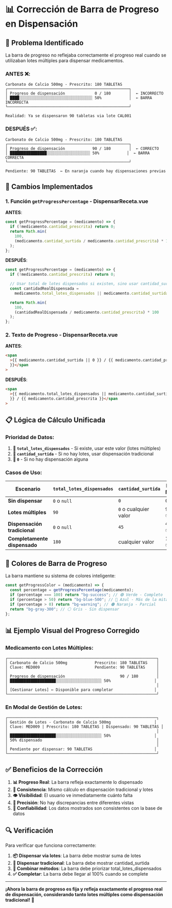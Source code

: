 # 📊 Corrección de Barra de Progreso en Dispensación

## 🎯 Problema Identificado

La barra de progreso no reflejaba correctamente el progreso real cuando se utilizaban lotes múltiples para dispensar medicamentos.

### **ANTES** ❌:

```
Carbonato de Calcio 500mg - Prescrito: 180 TABLETAS
┌─────────────────────────────────────────────────────┐
│ Progreso de dispensación             0 / 180        │  ← INCORRECTO
│ ████░░░░░░░░░░░░░░░░░░░░░░░░░░░░░░░░ 50%            │  ← BARRA INCORRECTA
└─────────────────────────────────────────────────────┘

Realidad: Ya se dispensaron 90 tabletas via lote CAL001
```

### **DESPUÉS** ✅:

```
Carbonato de Calcio 500mg - Prescrito: 180 TABLETAS
┌─────────────────────────────────────────────────────┐
│ Progreso de dispensación            90 / 180        │  ← CORRECTO
│ ████████████████░░░░░░░░░░░░░░░░░░░ 50%            │  ← BARRA CORRECTA
└─────────────────────────────────────────────────────┘

Pendiente: 90 TABLETAS  ← En naranja cuando hay dispensaciones previas
```

## 🔧 Cambios Implementados

### **1. Función `getProgressPercentage` - DispensarReceta.vue**

**ANTES**:

```javascript
const getProgressPercentage = (medicamento) => {
  if (!medicamento.cantidad_prescrita) return 0;
  return Math.min(
    100,
    (medicamento.cantidad_surtida / medicamento.cantidad_prescrita) * 100
  );
};
```

**DESPUÉS**:

```javascript
const getProgressPercentage = (medicamento) => {
  if (!medicamento.cantidad_prescrita) return 0;

  // Usar total de lotes dispensados si existen, sino usar cantidad_surtida tradicional
  const cantidadRealDispensada =
    medicamento.total_lotes_dispensados || medicamento.cantidad_surtida || 0;

  return Math.min(
    100,
    (cantidadRealDispensada / medicamento.cantidad_prescrita) * 100
  );
};
```

### **2. Texto de Progreso - DispensarReceta.vue**

**ANTES**:

```html
<span
  >{{ medicamento.cantidad_surtida || 0 }} / {{ medicamento.cantidad_prescrita
  }}</span
>
```

**DESPUÉS**:

```html
<span
  >{{ medicamento.total_lotes_dispensados || medicamento.cantidad_surtida || 0
  }} / {{ medicamento.cantidad_prescrita }}</span
>
```

## 📋 Lógica de Cálculo Unificada

### **Prioridad de Datos:**

1. **🥇 `total_lotes_dispensados`** - Si existe, usar este valor (lotes múltiples)
2. **🥈 `cantidad_surtida`** - Si no hay lotes, usar dispensación tradicional
3. **🥉 `0`** - Si no hay dispensación alguna

### **Casos de Uso:**

| Escenario                    | `total_lotes_dispensados` | `cantidad_surtida`    | **Progreso Mostrado** |
| ---------------------------- | ------------------------- | --------------------- | --------------------- |
| **Sin dispensar**            | `0` o `null`              | `0`                   | `0 / 180`             |
| **Lotes múltiples**          | `90`                      | `0` o cualquier valor | `90 / 180` ✅         |
| **Dispensación tradicional** | `0` o `null`              | `45`                  | `45 / 180` ✅         |
| **Completamente dispensado** | `180`                     | cualquier valor       | `180 / 180` ✅        |

## 🎨 Colores de Barra de Progreso

La barra mantiene su sistema de colores inteligente:

```javascript
const getProgressColor = (medicamento) => {
  const percentage = getProgressPercentage(medicamento);
  if (percentage === 100) return "bg-success"; // 🟢 Verde - Completo
  if (percentage > 50) return "bg-blue-500"; // 🔵 Azul - Más de la mitad
  if (percentage > 0) return "bg-warning"; // 🟠 Naranja - Parcial
  return "bg-gray-300"; // ⚪ Gris - Sin dispensar
};
```

## 📊 Ejemplo Visual del Progreso Corregido

### **Medicamento con Lotes Múltiples:**

```
┌─────────────────────────────────────────────────────────────────┐
│ Carbonato de Calcio 500mg            Prescrito: 180 TABLETAS    │
│ Clave: MED009                        Pendiente: 90 TABLETAS     │
│                                                                 │
│ Progreso de dispensación                        90 / 180        │
│ ████████████████████░░░░░░░░░░░░░░░░░░░░ 50%                   │
│                                                                 │
│ [Gestionar Lotes] ← Disponible para completar                  │
└─────────────────────────────────────────────────────────────────┘
```

### **En Modal de Gestión de Lotes:**

```
┌─────────────────────────────────────────────────────────────────┐
│ Gestión de Lotes - Carbonato de Calcio 500mg                   │
│ Clave: MED009 | Prescrito: 180 TABLETAS | Dispensado: 90 TABLETAS │
│                                                                 │
│ ████████████████████░░░░░░░░░░░░░░░░░░░░ 50%                   │
│ 50% dispensado                                                  │
│                                                                 │
│ Pendiente por dispensar: 90 TABLETAS                           │
└─────────────────────────────────────────────────────────────────┘
```

## ✅ Beneficios de la Corrección

1. **📊 Progreso Real**: La barra refleja exactamente lo dispensado
2. **🔄 Consistencia**: Mismo cálculo en dispensación tradicional y lotes
3. **👁️ Visibilidad**: El usuario ve inmediatamente cuánto falta
4. **🎯 Precisión**: No hay discrepancias entre diferentes vistas
5. **🏥 Confiabilidad**: Los datos mostrados son consistentes con la base de datos

## 🔍 Verificación

Para verificar que funciona correctamente:

1. **📦 Dispensar via lotes**: La barra debe mostrar suma de lotes
2. **🏥 Dispensar tradicional**: La barra debe mostrar cantidad_surtida
3. **🔄 Combinar métodos**: La barra debe priorizar total_lotes_dispensados
4. **✅ Completar**: La barra debe llegar al 100% cuando se complete

---

**¡Ahora la barra de progreso es fija y refleja exactamente el progreso real de dispensación, considerando tanto lotes múltiples como dispensación tradicional!** 🎉
